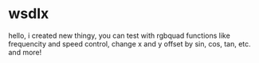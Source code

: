 # wsdlx
hello, i created new thingy, you can test with rgbquad functions like frequencity and speed control, change x and y offset by sin, cos, tan, etc. and more!
